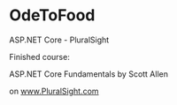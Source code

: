 # OdeToFood
ASP.NET Core - PluralSight

Finished course:

ASP.NET Core Fundamentals
by Scott Allen

on www.PluralSight.com
